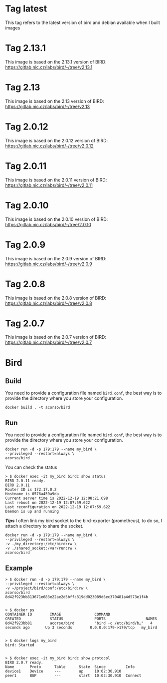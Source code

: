 # Tag latest
This tag refers to the latest version of bird and debian available when I built images

# Tag 2.13.1
This image is based on the 2.13.1 version of BIRD: https://gitlab.nic.cz/labs/bird/-/tree/v2.13.1

# Tag 2.13
This image is based on the 2.13 version of BIRD: https://gitlab.nic.cz/labs/bird/-/tree/v2.13

# Tag 2.0.12
This image is based on the 2.0.12 version of BIRD: https://gitlab.nic.cz/labs/bird/-/tree/v2.0.12

# Tag 2.0.11
This image is based on the 2.0.11 version of BIRD: https://gitlab.nic.cz/labs/bird/-/tree/v2.0.11

# Tag 2.0.10
This image is based on the 2.0.10 version of BIRD: https://gitlab.nic.cz/labs/bird/-/tree/2.0.10

# Tag 2.0.9
This image is based on the 2.0.9 version of BIRD: https://gitlab.nic.cz/labs/bird/-/tree/v2.0.9

# Tag 2.0.8
This image is based on the 2.0.8 version of BIRD: https://gitlab.nic.cz/labs/bird/-/tree/v2.0.8

# Tag 2.0.7
This image is based on the 2.0.7 version of BIRD: https://gitlab.nic.cz/labs/bird/-/tree/v2.0.7

# Bird

## Build

You need to provide a configuration file named `bird.conf`, the best way is to provide the directory where you store your configuration.

```
docker build . -t acorso/bird
```

## Run

You need to provide a configuration file named `bird.conf`, the best way is to provide the directory where you store your configuration.

```
docker run -d -p 179:179 --name my_bird \
--privileged --restart=always \
acorso/bird
```

You can check the status
```
> $ docker exec -it my_bird birdc show status
BIRD 2.0.11 ready.
BIRD 2.0.11
Router ID is 172.17.0.2
Hostname is 0576a450a9da
Current server time is 2022-12-19 12:08:21.698
Last reboot on 2022-12-19 12:07:59.622
Last reconfiguration on 2022-12-19 12:07:59.622
Daemon is up and running
```


***Tips***
I often link my bird socket to the bird-exporter (prometheus), to do so, I attach a directory to share the socket.

```
docker run -d -p 179:179 --name my_bird \
--privileged --restart=always \
-v ./my_directory:/etc/bird:rw \
-v ./shared_socket:/var/run:rw \
acorso/bird
```


## Example

```
> $ docker run -d -p 179:179 --name my_bird \
--privileged --restart=always \
-v ~/project/bird/conf:/etc/bird:rw \
acorso/bird
8d42f923bb813671e683e22ae2d5bffc819dd023089d6ec370481a4d573e1f4b


> $ docker ps
CONTAINER ID        IMAGE               COMMAND                  CREATED             STATUS              PORTS                  NAMES
8d42f923bb81        acorso/bird         "bird -c /etc/bird/b…"   4 seconds ago       Up 3 seconds        0.0.0.0:179->179/tcp   my_bird


> $ docker logs my_bird
bird: Started


> $ docker exec -it my_bird birdc show protocol
BIRD 2.0.7 ready.
Name       Proto      Table      State  Since         Info
device1    Device     ---        up     10:02:30.910
peer1      BGP        ---        start  10:02:30.910  Connect
```


